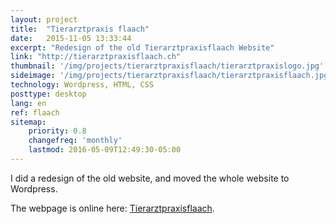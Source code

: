 ```yaml
---
layout: project
title:  "Tierarztpraxis flaach"
date:   2015-11-05 13:33:44
excerpt: "Redesign of the old Tierarztpraxisflaach Website"
link: "http://tierarztpraxisflaach.ch"
thumbnail: '/img/projects/tierarztpraxisflaach/tierarztpraxislogo.jpg'
sideimage: '/img/projects/tierarztpraxisflaach/tierarztpraxisflaach.jpg'
technology: Wordpress, HTML, CSS
posttype: desktop
lang: en
ref: flaach
sitemap:
    priority: 0.8
    changefreq: 'monthly'
    lastmod: 2016-05-09T12:49:30-05:00
---
```


I did a redesign of the old website, and moved the whole website to Wordpress.

The webpage is online here: [Tierarztpraxisflaach](http://tierarztpraxisflaach.ch).
